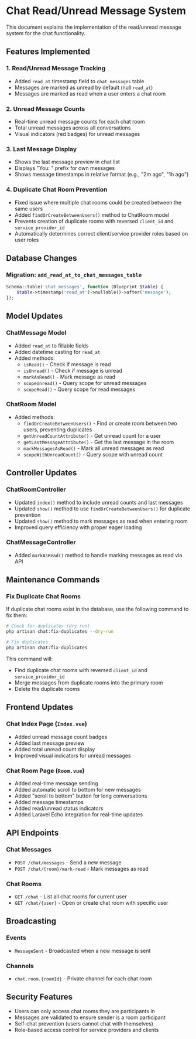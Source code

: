 # Chat Read/Unread Message System

This document explains the implementation of the read/unread message system for the chat functionality.

## Features Implemented

### 1. Read/Unread Message Tracking
- Added `read_at` timestamp field to `chat_messages` table
- Messages are marked as unread by default (null `read_at`)
- Messages are marked as read when a user enters a chat room

### 2. Unread Message Counts
- Real-time unread message counts for each chat room
- Total unread messages across all conversations
- Visual indicators (red badges) for unread messages

### 3. Last Message Display
- Shows the last message preview in chat list
- Displays "You: " prefix for own messages
- Shows message timestamps in relative format (e.g., "2m ago", "1h ago")

### 4. Duplicate Chat Room Prevention
- Fixed issue where multiple chat rooms could be created between the same users
- Added `findOrCreateBetweenUsers()` method to ChatRoom model
- Prevents creation of duplicate rooms with reversed `client_id` and `service_provider_id`
- Automatically determines correct client/service provider roles based on user roles

## Database Changes

### Migration: `add_read_at_to_chat_messages_table`
```php
Schema::table('chat_messages', function (Blueprint $table) {
    $table->timestamp('read_at')->nullable()->after('message');
});
```

## Model Updates

### ChatMessage Model
- Added `read_at` to fillable fields
- Added datetime casting for `read_at`
- Added methods:
  - `isRead()` - Check if message is read
  - `isUnread()` - Check if message is unread
  - `markAsRead()` - Mark message as read
  - `scopeUnread()` - Query scope for unread messages
  - `scopeRead()` - Query scope for read messages

### ChatRoom Model
- Added methods:
  - `findOrCreateBetweenUsers()` - Find or create room between two users, preventing duplicates
  - `getUnreadCountAttribute()` - Get unread count for a user
  - `getLastMessageAttribute()` - Get the last message in the room
  - `markMessagesAsRead()` - Mark all unread messages as read
  - `scopeWithUnreadCount()` - Query scope with unread count

## Controller Updates

### ChatRoomController
- Updated `index()` method to include unread counts and last messages
- Updated `show()` method to use `findOrCreateBetweenUsers()` for duplicate prevention
- Updated `show()` method to mark messages as read when entering room
- Improved query efficiency with proper eager loading

### ChatMessageController
- Added `markAsRead()` method to handle marking messages as read via API

## Maintenance Commands

### Fix Duplicate Chat Rooms
If duplicate chat rooms exist in the database, use the following command to fix them:

```bash
# Check for duplicates (dry run)
php artisan chat:fix-duplicates --dry-run

# Fix duplicates
php artisan chat:fix-duplicates
```

This command will:
- Find duplicate chat rooms with reversed `client_id` and `service_provider_id`
- Merge messages from duplicate rooms into the primary room
- Delete the duplicate rooms

## Frontend Updates

### Chat Index Page (`Index.vue`)
- Added unread message count badges
- Added last message preview
- Added total unread count display
- Improved visual indicators for unread messages

### Chat Room Page (`Room.vue`)
- Added real-time message sending
- Added automatic scroll to bottom for new messages
- Added "scroll to bottom" button for long conversations
- Added message timestamps
- Added read/unread status indicators
- Added Laravel Echo integration for real-time updates

## API Endpoints

### Chat Messages
- `POST /chat/messages` - Send a new message
- `POST /chat/{room}/mark-read` - Mark messages as read

### Chat Rooms
- `GET /chat` - List all chat rooms for current user
- `GET /chat/{user}` - Open or create chat room with specific user

## Broadcasting

### Events
- `MessageSent` - Broadcasted when a new message is sent

### Channels
- `chat.room.{roomId}` - Private channel for each chat room

## Security Features

- Users can only access chat rooms they are participants in
- Messages are validated to ensure sender is a room participant
- Self-chat prevention (users cannot chat with themselves)
- Role-based access control for service providers and clients
